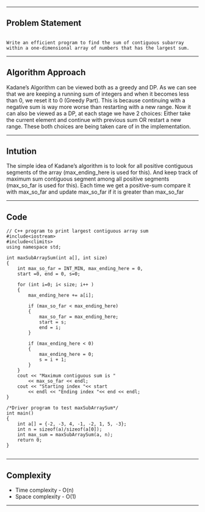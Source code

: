 <hr>

## Problem Statement

```

Write an efficient program to find the sum of contiguous subarray within a one-dimensional array of numbers that has the largest sum. 

```
<hr>

 ## Algorithm Approach
  
 Kadane’s Algorithm can be viewed both as a greedy and DP. As we can see that we are keeping a running sum of integers and when it becomes less than 0, we reset it to 0 (Greedy Part). This is because continuing with a negative sum is way more worse than restarting with a new range. Now it can also be viewed as a DP, at each stage we have 2 choices: Either take the current element and continue with previous sum OR restart a new range. These both choices are being taken care of in the implementation. 
  
  <hr>
  
  ## Intution 
  
   The simple idea of Kadane’s algorithm is to look for all positive contiguous segments of the array (max_ending_here is used for this). And keep track of maximum sum contiguous segment among all positive segments (max_so_far is used for this). Each time we get a positive-sum compare it with max_so_far and update max_so_far if it is greater than max_so_far 
  
  <hr>

## Code

```
// C++ program to print largest contiguous array sum
#include<iostream>
#include<climits>
using namespace std;

int maxSubArraySum(int a[], int size)
{
	int max_so_far = INT_MIN, max_ending_here = 0,
	start =0, end = 0, s=0;

	for (int i=0; i< size; i++ )
	{
		max_ending_here += a[i];

		if (max_so_far < max_ending_here)
		{
			max_so_far = max_ending_here;
			start = s;
			end = i;
		}

		if (max_ending_here < 0)
		{
			max_ending_here = 0;
			s = i + 1;
		}
	}
	cout << "Maximum contiguous sum is "
		<< max_so_far << endl;
	cout << "Starting index "<< start
		<< endl << "Ending index "<< end << endl;
}

/*Driver program to test maxSubArraySum*/
int main()
{
	int a[] = {-2, -3, 4, -1, -2, 1, 5, -3};
	int n = sizeof(a)/sizeof(a[0]);
	int max_sum = maxSubArraySum(a, n);
	return 0;
}


```
<hr>

## Complexity

<ul>
  <li>Time complexity - O(n)</li>
   <li>Space complexity - O(1)</li>
  </ul>
  
  <hr>
  
 
  
